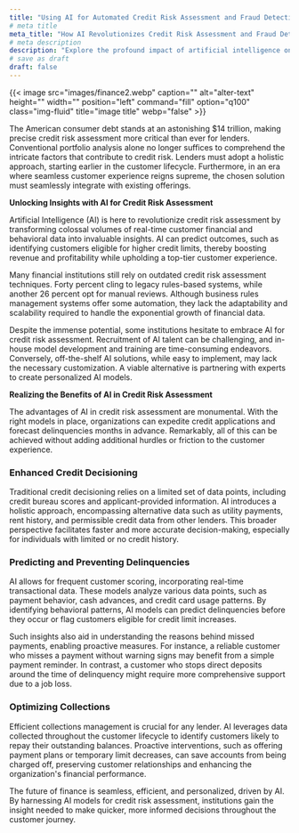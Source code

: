 ```yaml
---
title: "Using AI for Automated Credit Risk Assessment and Fraud Detection"
# meta title
meta_title: "How AI Revolutionizes Credit Risk Assessment and Fraud Detection in Finance"
# meta description
description: "Explore the profound impact of artificial intelligence on credit risk assessment and fraud detection in the financial industry. Discover how AI-driven insights enhance decision-making, predict delinquencies, and optimize collections for a seamless and efficient customer experience."
# save as draft
draft: false
---
```


{{< image src="images/finance2.webp" caption="" alt="alter-text" height="" width="" position="left" command="fill" option="q100" class="img-fluid" title="image title"  webp="false" >}}

The American consumer debt stands at an astonishing $14 trillion, making precise credit risk assessment more critical than ever for lenders. Conventional portfolio analysis alone no longer suffices to comprehend the intricate factors that contribute to credit risk. Lenders must adopt a holistic approach, starting earlier in the customer lifecycle. Furthermore, in an era where seamless customer experience reigns supreme, the chosen solution must seamlessly integrate with existing offerings.

**Unlocking Insights with AI for Credit Risk Assessment**

Artificial Intelligence (AI) is here to revolutionize credit risk assessment by transforming colossal volumes of real-time customer financial and behavioral data into invaluable insights. AI can predict outcomes, such as identifying customers eligible for higher credit limits, thereby boosting revenue and profitability while upholding a top-tier customer experience.

Many financial institutions still rely on outdated credit risk assessment techniques. Forty percent cling to legacy rules-based systems, while another 26 percent opt for manual reviews. Although business rules management systems offer some automation, they lack the adaptability and scalability required to handle the exponential growth of financial data.

Despite the immense potential, some institutions hesitate to embrace AI for credit risk assessment. Recruitment of AI talent can be challenging, and in-house model development and training are time-consuming endeavors. Conversely, off-the-shelf AI solutions, while easy to implement, may lack the necessary customization. A viable alternative is partnering with experts to create personalized AI models.

**Realizing the Benefits of AI in Credit Risk Assessment**

The advantages of AI in credit risk assessment are monumental. With the right models in place, organizations can expedite credit applications and forecast delinquencies months in advance. Remarkably, all of this can be achieved without adding additional hurdles or friction to the customer experience.

### Enhanced Credit Decisioning

Traditional credit decisioning relies on a limited set of data points, including credit bureau scores and applicant-provided information. AI introduces a holistic approach, encompassing alternative data such as utility payments, rent history, and permissible credit data from other lenders. This broader perspective facilitates faster and more accurate decision-making, especially for individuals with limited or no credit history.

### Predicting and Preventing Delinquencies

AI allows for frequent customer scoring, incorporating real-time transactional data. These models analyze various data points, such as payment behavior, cash advances, and credit card usage patterns. By identifying behavioral patterns, AI models can predict delinquencies before they occur or flag customers eligible for credit limit increases.

Such insights also aid in understanding the reasons behind missed payments, enabling proactive measures. For instance, a reliable customer who misses a payment without warning signs may benefit from a simple payment reminder. In contrast, a customer who stops direct deposits around the time of delinquency might require more comprehensive support due to a job loss.

### Optimizing Collections

Efficient collections management is crucial for any lender. AI leverages data collected throughout the customer lifecycle to identify customers likely to repay their outstanding balances. Proactive interventions, such as offering payment plans or temporary limit decreases, can save accounts from being charged off, preserving customer relationships and enhancing the organization's financial performance.

The future of finance is seamless, efficient, and personalized, driven by AI. By harnessing AI models for credit risk assessment, institutions gain the insight needed to make quicker, more informed decisions throughout the customer journey.

